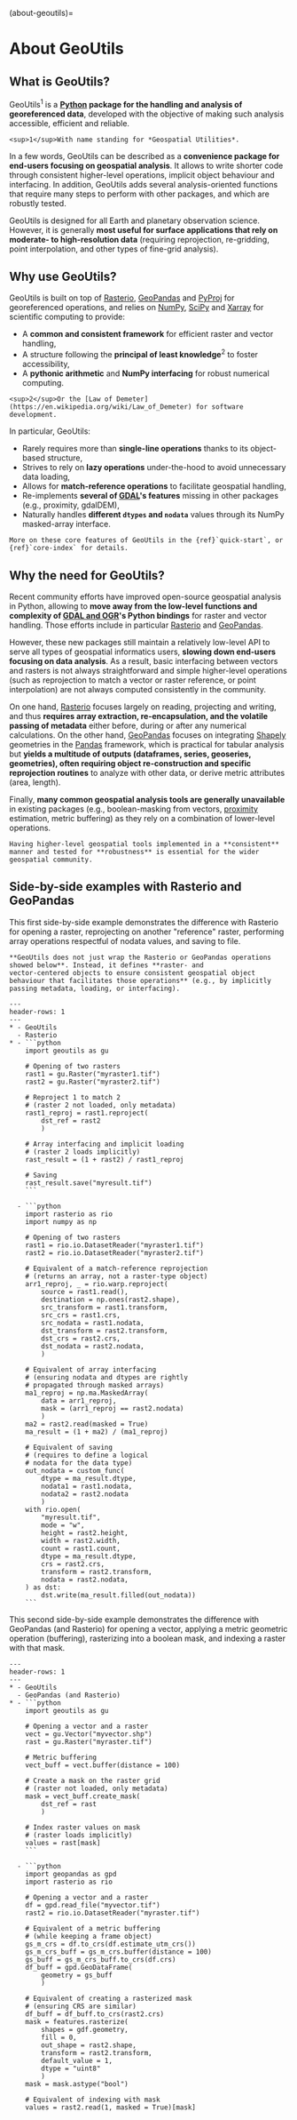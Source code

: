 (about-geoutils)=

# About GeoUtils

## What is GeoUtils?

GeoUtils<sup>1</sup> is a **[Python](https://www.python.org/) package for the handling and analysis of georeferenced data**, developed with the objective of
making such analysis accessible, efficient and reliable.

```{margin}
<sup>1</sup>With name standing for *Geospatial Utilities*.
```

In a few words, GeoUtils can be described as a **convenience package for end-users focusing on geospatial analysis**. It allows to write shorter
code through consistent higher-level operations, implicit object behaviour and interfacing. In addition, GeoUtils adds several analysis-oriented
functions that require many steps to perform with other packages, and which are robustly tested.

GeoUtils is designed for all Earth and planetary observation science. However, it is generally **most useful for surface applications that rely on
moderate- to high-resolution data** (requiring reprojection, re-gridding, point interpolation, and other types of fine-grid analysis).

## Why use GeoUtils?

GeoUtils is built on top of [Rasterio](https://rasterio.readthedocs.io/en/latest/), [GeoPandas](https://geopandas.org/en/stable/docs.html)
and [PyProj](https://pyproj4.github.io/pyproj/stable/index.html) for georeferenced operations, and relies on [NumPy](https://numpy.org/doc/stable/),
[SciPy](https://docs.scipy.org/doc/scipy/) and [Xarray](https://docs.xarray.dev/en/stable/) for scientific computing to provide:
- A **common and consistent framework** for efficient raster and vector handling,
- A structure following the **principal of least knowledge**<sup>2</sup> to foster accessibility,
- A **pythonic arithmetic** and **NumPy interfacing** for robust numerical computing.

```{margin}
<sup>2</sup>Or the [Law of Demeter](https://en.wikipedia.org/wiki/Law_of_Demeter) for software development.
```

In particular, GeoUtils:
- Rarely requires more than **single-line operations** thanks to its object-based structure,
- Strives to rely on **lazy operations** under-the-hood to avoid unnecessary data loading,
- Allows for **match-reference operations** to facilitate geospatial handling,
- Re-implements **several of [GDAL](https://gdal.org/)'s features** missing in other packages (e.g., proximity, gdalDEM),
- Naturally handles **different `dtypes` and `nodata`** values through its NumPy masked-array interface.


```{note}
More on these core features of GeoUtils in the {ref}`quick-start`, or {ref}`core-index` for details.
```

## Why the need for GeoUtils?

Recent community efforts have improved open-source geospatial analysis in Python, allowing to **move away from the low-level functions and
complexity of [GDAL and OGR](https://gdal.org/)'s Python bindings** for raster and vector handling. Those efforts include in particular
[Rasterio](https://rasterio.readthedocs.io/en/latest/) and [GeoPandas](https://geopandas.org/en/stable/docs.html).

However, these new packages still maintain a relatively low-level API to serve all types of geospatial informatics users, **slowing down end-users focusing
on data analysis**. As a result, basic interfacing between vectors and rasters is not always straightforward and simple higher-level operations (such as
reprojection to match a vector or raster reference, or point interpolation) are not always computed consistently in the community.

On one hand, [Rasterio](https://rasterio.readthedocs.io/en/latest/) focuses largely on reading, projecting and writing, and thus **requires
array extraction, re-encapsulation, and the volatile passing of metadata** either before, during or after any numerical calculations. On the other hand,
[GeoPandas](https://geopandas.org/en/stable/docs.html) focuses on integrating [Shapely](https://shapely.readthedocs.io/en/stable/) geometries in the
[Pandas](https://pandas.pydata.org/) framework, which is practical for tabular analysis but **yields a multitude of outputs (dataframes, series, geoseries,
geometries), often requiring object re-construction and specific reprojection routines** to analyze with other data, or derive metric attributes (area,
length).

Finally, **many common geospatial analysis tools are generally unavailable** in existing packages (e.g., boolean-masking from vectors,
[proximity](https://gdal.org/programs/gdal_proximity.html) estimation, metric buffering) as they rely on a combination of lower-level operations.

```{admonition} Conclusion
Having higher-level geospatial tools implemented in a **consistent** manner and tested for **robustness** is essential for the wider geospatial community.
```

## Side-by-side examples with Rasterio and GeoPandas

This first side-by-side example demonstrates the difference with Rasterio for opening a raster, reprojecting on
another "reference" raster, performing array operations respectful of nodata values, and saving to file.


```{note}
**GeoUtils does not just wrap the Rasterio or GeoPandas operations showed below**. Instead, it defines **raster- and
vector-centered objects to ensure consistent geospatial object behaviour that facilitates those operations** (e.g., by implicitly passing metadata, loading, or interfacing).
```

`````{list-table}
---
header-rows: 1
---
* - GeoUtils
  - Rasterio
* - ```python
    import geoutils as gu

    # Opening of two rasters
    rast1 = gu.Raster("myraster1.tif")
    rast2 = gu.Raster("myraster2.tif")

    # Reproject 1 to match 2
    # (raster 2 not loaded, only metadata)
    rast1_reproj = rast1.reproject(
        dst_ref = rast2
        )

    # Array interfacing and implicit loading
    # (raster 2 loads implicitly)
    rast_result = (1 + rast2) / rast1_reproj

    # Saving
    rast_result.save("myresult.tif")
    ```

  - ```python
    import rasterio as rio
    import numpy as np

    # Opening of two rasters
    rast1 = rio.io.DatasetReader("myraster1.tif")
    rast2 = rio.io.DatasetReader("myraster2.tif")

    # Equivalent of a match-reference reprojection
    # (returns an array, not a raster-type object)
    arr1_reproj, _ = rio.warp.reproject(
        source = rast1.read(),
        destination = np.ones(rast2.shape),
        src_transform = rast1.transform,
        src_crs = rast1.crs,
        src_nodata = rast1.nodata,
        dst_transform = rast2.transform,
        dst_crs = rast2.crs,
        dst_nodata = rast2.nodata,
        )

    # Equivalent of array interfacing
    # (ensuring nodata and dtypes are rightly
    # propagated through masked arrays)
    ma1_reproj = np.ma.MaskedArray(
        data = arr1_reproj,
        mask = (arr1_reproj == rast2.nodata)
        )
    ma2 = rast2.read(masked = True)
    ma_result = (1 + ma2) / (ma1_reproj)

    # Equivalent of saving
    # (requires to define a logical
    # nodata for the data type)
    out_nodata = custom_func(
        dtype = ma_result.dtype,
        nodata1 = rast1.nodata,
        nodata2 = rast2.nodata
        )
    with rio.open(
        "myresult.tif",
        mode = "w",
        height = rast2.height,
        width = rast2.width,
        count = rast1.count,
        dtype = ma_result.dtype,
        crs = rast2.crs,
        transform = rast2.transform,
        nodata = rast2.nodata,
    ) as dst:
        dst.write(ma_result.filled(out_nodata))
    ```
`````

This second side-by-side example demonstrates the difference with GeoPandas (and Rasterio) for opening a vector,
applying a metric geometric operation (buffering), rasterizing into a boolean mask, and indexing a raster with that mask.

`````{list-table}
---
header-rows: 1
---
* - GeoUtils
  - GeoPandas (and Rasterio)
* - ```python
    import geoutils as gu

    # Opening a vector and a raster
    vect = gu.Vector("myvector.shp")
    rast = gu.Raster("myraster.tif")

    # Metric buffering
    vect_buff = vect.buffer(distance = 100)

    # Create a mask on the raster grid
    # (raster not loaded, only metadata)
    mask = vect_buff.create_mask(
        dst_ref = rast
        )

    # Index raster values on mask
    # (raster loads implicitly)
    values = rast[mask]
    ```

  - ```python
    import geopandas as gpd
    import rasterio as rio

    # Opening a vector and a raster
    df = gpd.read_file("myvector.tif")
    rast2 = rio.io.DatasetReader("myraster.tif")

    # Equivalent of a metric buffering
    # (while keeping a frame object)
    gs_m_crs = df.to_crs(df.estimate_utm_crs())
    gs_m_crs_buff = gs_m_crs.buffer(distance = 100)
    gs_buff = gs_m_crs_buff.to_crs(df.crs)
    df_buff = gpd.GeoDataFrame(
        geometry = gs_buff
        )

    # Equivalent of creating a rasterized mask
    # (ensuring CRS are similar)
    df_buff = df_buff.to_crs(rast2.crs)
    mask = features.rasterize(
        shapes = gdf.geometry,
        fill = 0,
        out_shape = rast2.shape,
        transform = rast2.transform,
        default_value = 1,
        dtype = "uint8"
        )
    mask = mask.astype("bool")

    # Equivalent of indexing with mask
    values = rast2.read(1, masked = True)[mask]
`````

